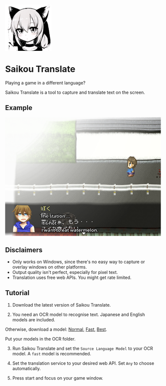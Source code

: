 <img src="https://github.com/Joy-less/SaikouTranslate/blob/66381ec4a70626f48099e08676d0191b9cede4ac/Images/Icon.png" width="150" />

# Saikou Translate

Playing a game in a different language?

Saikou Translate is a tool to capture and translate text on the screen.

## Example

<img src="https://github.com/Joy-less/SaikouTranslate/blob/665c0dc2126f4284c785013e68fc79f8e1a5498e/Images/Example.png" width="600" />

## Disclaimers

- Only works on Windows, since there's no easy way to capture or overlay windows on other platforms.
- Output quality isn't perfect, especially for pixel text.
- Translation uses free web APIs. You might get rate limited.

## Tutorial

1. Download the latest version of Saikou Translate.

2. You need an OCR model to recognise text. Japanese and English models are included.

Otherwise, download a model: [Normal](https://github.com/tesseract-ocr/tessdata), [Fast](https://github.com/tesseract-ocr/tessdata_fast), [Best](https://github.com/tesseract-ocr/tessdata_best).

Put your models in the OCR folder.

3. Run Saikou Translate and set the `Source Language Model` to your OCR model. A `fast` model is recommended.

4. Set the translation service to your desired web API. Set `Any` to choose automatically.

5. Press start and focus on your game window.